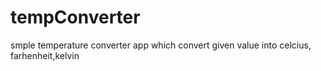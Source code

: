 # tempConverter
smple temperature converter app which convert given value into celcius, farhenheit,kelvin
